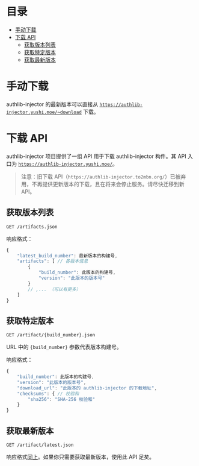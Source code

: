 <!-- START doctoc generated TOC please keep comment here to allow auto update -->
<!-- DON'T EDIT THIS SECTION, INSTEAD RE-RUN doctoc TO UPDATE -->
目录
=================

- [手动下载](#%E6%89%8B%E5%8A%A8%E4%B8%8B%E8%BD%BD)
- [下载 API](#%E4%B8%8B%E8%BD%BD-api)
  - [获取版本列表](#%E8%8E%B7%E5%8F%96%E7%89%88%E6%9C%AC%E5%88%97%E8%A1%A8)
  - [获取特定版本](#%E8%8E%B7%E5%8F%96%E7%89%B9%E5%AE%9A%E7%89%88%E6%9C%AC)
  - [获取最新版本](#%E8%8E%B7%E5%8F%96%E6%9C%80%E6%96%B0%E7%89%88%E6%9C%AC)

<!-- END doctoc generated TOC please keep comment here to allow auto update -->

# 手动下载
authlib-injector 的最新版本可以直接从 [`https://authlib-injector.yushi.moe/~download`](https://authlib-injector.yushi.moe/~download/) 下载。

# 下载 API
authlib-injector 项目提供了一组 API 用于下载 authlib-injector 构件。其 API 入口为 [`https://authlib-injector.yushi.moe/`](https://authlib-injector.yushi.moe/)。

> 注意：旧下载 API（`https://authlib-injector.to2mbn.org/`）已被弃用，不再提供更新版本的下载，且在将来会停止服务。请尽快迁移到新 API。

## 获取版本列表
`GET /artifacts.json`

响应格式：
```javascript
{
	"latest_build_number": 最新版本的构建号,
	"artifacts": [ // 各版本信息
		{
			"build_number": 此版本的构建号,
			"version": "此版本的版本号"
		}
		// ,... （可以有更多）
	]
}
```

## 获取特定版本
`GET /artifact/{build_number}.json`

URL 中的 `{build_number}` 参数代表版本构建号。

响应格式：
```javascript
{
	"build_number": 此版本的构建号,
	"version": "此版本的版本号",
	"download_url": "此版本的 authlib-injector 的下载地址",
	"checksums": { // 校验和
		"sha256": "SHA-256 校验和"
	}
}
```

## 获取最新版本
`GET /artifact/latest.json`

响应格式[同上](#获取特定版本)。如果你只需要获取最新版本，使用此 API 足矣。

